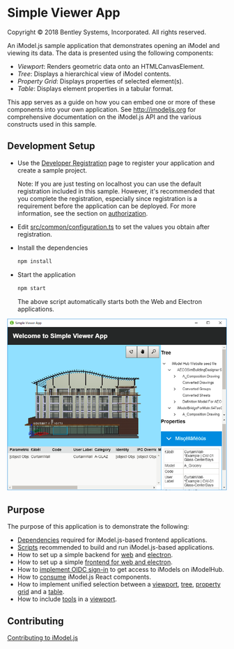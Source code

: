 # Simple Viewer App

Copyright © 2018 Bentley Systems, Incorporated. All rights reserved.

An iModel.js sample application that demonstrates opening an iModel and viewing its data. The data is presented using the following components:

- _Viewport_: Renders geometric data onto an HTMLCanvasElement.
- _Tree_: Displays a hierarchical view of iModel contents.
- _Property Grid_: Displays properties of selected element(s).
- _Table_: Displays element properties in a tabular format.

This app serves as a guide on how you can embed one or more of these components into your own application.
See http://imodeljs.org for comprehensive documentation on the iModel.js API and the various constructs used in this sample.

## Development Setup

* Use the [Developer Registration](https://imodeljs.github.io/iModelJs-docs-output/getting-started/#developer-registration) page to register your application and create a sample project.

  Note: If you are just testing on localhost you can use the default registration included in this sample. However, it's recommended that you complete the registration, especially since registration is a requirement before the application can be deployed. For more information, see the section on [authorization](https://imodeljs.github.io/iModelJs-docs-output/learning/common/accesstoken/).

* Edit [src/common/configuration.ts](./src/common/configuration.ts) to set the values you obtain after registration.

* Install the dependencies
  ```sh
  npm install
  ```

* Start the application
  ```sh
  npm start
  ```
  The above script automatically starts both the Web and Electron applications.

![](./docs/header.png)

## Purpose

The purpose of this application is to demonstrate the following:

- [Dependencies](./package.json) required for iModel.js-based frontend applications.
- [Scripts](./package.json) recommended to build and run iModel.js-based applications.
- How to set up a simple backend for
  [web](./src/backend/web/main.ts) and
  [electron](./src/backend/electron/main.ts).
- How to set up a simple [frontend for web and electron](./src/frontend/api/SimpleViewerApp.ts).
- How to [implement OIDC sign-in](./docs/oidc.md) to get access to iModels on iModelHub.
- How to [consume](./src/frontend/components/App.tsx) iModel.js React components.
- How to implement unified selection between a
  [viewport](./src/frontend/components/Viewport.tsx),
  [tree](./src/frontend/components/Tree.tsx),
  [property grid](./src/frontend/components/Properties.tsx) and a
  [table](./src/frontend/components/Table.tsx).
- How to include
  [tools](./src/frontend/components/Toolbar.tsx) in a
  [viewport](./src/frontend/components/Viewport.tsx).

## Contributing

[Contributing to iModel.js](https://github.com/imodeljs/imodeljs/blob/master/CONTRIBUTING.md)
